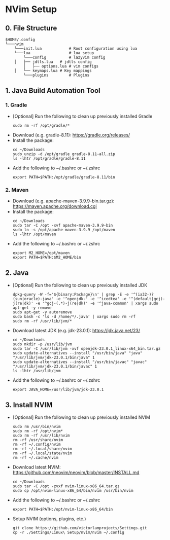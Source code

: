 # NVim Setup
## 0. File Structure 
```
$HOME/.config
└───nvim
    └───init.lua        	# Root configuration using lua
    └───lua   				# lua setup
        └───config      	# lazyvim config
	│   ├── jdtls.lua 	# jdtls config
        │   ├── options.lua	# vim configs
	│   └── keymaps.lua	# Key mappings
        └───plugins     	# Plugins
```
## 1. Java Build Automation Tool 
### 1. Gradle
   - [Optional] Run the following to clean up previously installed Gradle
     ```
     sudo rm -rf /opt/gradle/*
     ```
   - Download (e.g. gradle-8.11): https://gradle.org/releases/
   - Install the package:
     ```
     cd ~/Downloads
     sudo unzip -d /opt/gradle gradle-8.11-all.zip
     ls -lhtr /opt/gradle/gradle-8.11
     ```
   - Add the following to ~/.bashrc or ~/.zshrc
     ```
     export PATH=$PATH:/opt/gradle/gradle-8.11/bin
     ```
### 2. Maven
   - Download (e.g. apache-maven-3.9.9-bin.tar.gz): https://maven.apache.org/download.cgi
   - Install the package:
     ```
     cd ~/Downloads
     sudo tar -C /opt -xvf apache-maven-3.9.9-bin
     sudo ln -s /opt/apache-maven-3.9.9 /opt/maven
     ls -lhtr /opt/maven
     ```
   - Add the following to ~/.bashrc or ~/.zshrc
     ```
     export M2_HOME=/opt/maven
     export PATH=$PATH:$M2_HOME/bin
     ```
## 2. Java
   - [Optional] Run the following to clean up previously installed JDK
     ```
     dpkg-query -W -f='${binary:Package}\n' | grep -E -e '^(ia32-)?(sun|oracle)-java' -e '^openjdk-' -e '^icedtea' -e '^(default|gcj)-j(re|dk)' -e '^gcj-(.*)-j(re|dk)' -e '^java-common' | xargs sudo apt-get -y remove
     sudo apt-get -y autoremove
     sudo bash -c 'ls -d /home/*/.java' | xargs sudo rm -rf
     sudo rm -rf /usr/lib/jvm/*
     ```
   - Download latest JDK (e.g. jdk-23.0.1): https://jdk.java.net/23/
     ```
     cd ~/Downloads
     sudo mkdir -p /usr/lib/jvm
     sudo tar -C /usr/lib/jvm -xvf openjdk-23.0.1_linux-x64_bin.tar.gz
     sudo update-alternatives --install "/usr/bin/java" "java" "/usr/lib/jvm/jdk-23.0.1/bin/java" 1
     sudo update-alternatives --install "/usr/bin/javac" "javac" "/usr/lib/jvm/jdk-23.0.1/bin/javac" 1
     ls -lhtr /usr/lib/jvm
     ```
   - Add the following to ~/.bashrc or ~/.zshrc
     ```
     export JAVA_HOME=/usr/lib/jvm/jdk-23.0.1
     ```

## 3. Install NVIM 
   - [Optional] Run the following to clean up previously installed NVIM
     ```
     sudo rm /usr/bin/nvim
     sudo rm -rf /opt/nvim*
     sudo rm -rf /usr/lib/nvim
     rm -rf /usr/share/nvim
     rm -rf ~/.config/nvim
     rm -rf ~/.local/share/nvim
     rm -rf ~/.local/state/nvim
     rm -rf ~/.cache/nvim
     ```
   - Download latest NVIM: https://github.com/neovim/neovim/blob/master/INSTALL.md
     ```
     cd ~/Downloads
     sudo tar -C /opt -zvxf nvim-linux-x86_64.tar.gz
     sudo cp /opt/nvim-linux-x86_64/bin/nvim /usr/bin/nvim
     ```
   - Add the following to ~/.bashrc or ~/.zshrc
     ```
     export PATH=$PATH:/opt/nvim-linux-x86_64/bin
     ```
   - Setup NVIM (options, plugins, etc.)
     ```
     git clone https://github.com/victorlamprojects/Settings.git
     cp -r ./Settings/Linux\ Setup/nvim/nvim ~/.config  
     ```

